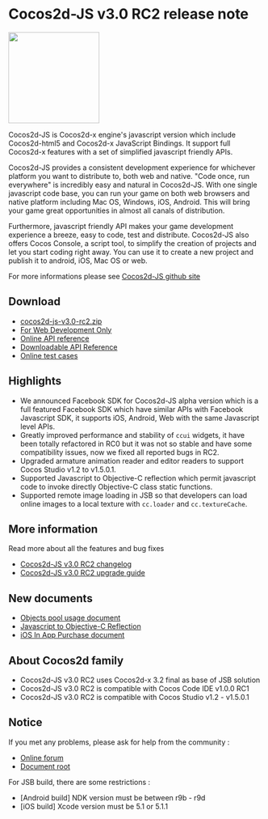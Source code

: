 # Cocos2d-JS v3.0 RC2 release note

<img src="http://www.cocos2d-x.org/attachments/download/1508" height=180> 

Cocos2d-JS is Cocos2d-x engine's javascript version which include Cocos2d-html5 and Cocos2d-x JavaScript Bindings. It support full Cocos2d-x features with a set of simplified javascript friendly APIs.

Cocos2d-JS provides a consistent development experience for whichever platform you want to distribute to, both web and native. "Code once, run everywhere" is incredibly easy and natural in Cocos2d-JS. With one single javascript code base, you can run your game on both web browsers and native platform including Mac OS, Windows, iOS, Android. This will bring your game great opportunities in almost all canals of distribution.

Furthermore, javascript friendly API makes your game development experience a breeze, easy to code, test and distribute. Cocos2d-JS also offers Cocos Console, a script tool, to simplify the creation of projects and let you start coding right away. You can use it to create a new project and publish it to android, iOS, Mac OS or web.

For more informations please see [Cocos2d-JS github site](https://github.com/cocos2d/cocos2d-js)

## Download

- [cocos2d-js-v3.0-rc2.zip](http://www.cocos2d-x.org/filedown/cocos2d-js-v3.0-rc2.zip)
- [For Web Development Only](http://www.cocos2d-x.org/filecenter/jsbuilder)
- [Online API reference](http://www.cocos2d-x.org/reference/html5-js/V3.0rc2/index.html)
- [Downloadable API Reference](http://www.cocos2d-x.org/filedown/Cocos2d-JS-v3rc2-API.zip)
- [Online test cases](http://cocos2d-x.org/js-tests/)

## Highlights

* We announced Facebook SDK for Cocos2d-JS alpha version which is a full featured Facebook SDK which have similar APIs with Facebook Javascript SDK, it supports iOS, Android, Web with the same Javascript level APIs.
* Greatly improved performance and stability of `ccui` widgets, it have been totally refactored in RC0 but it was not so stable and have some compatibility issues, now we fixed all reported bugs in RC2.
* Upgraded armature animation reader and editor readers to support Cocos Studio v1.2 to v1.5.0.1.
* Supported Javascript to Objective-C reflection which permit javascript code to invoke directly Objective-C class static functions.
* Supported remote image loading in JSB so that developers can load online images to a local texture with `cc.loader` and `cc.textureCache`.

## More information

Read more about all the features and bug fixes

- [Cocos2d-JS v3.0 RC2 changelog](http://www.cocos2d-x.org/docs/manual/framework/html5/release-notes/v3.0rc2/changelog/en)
- [Cocos2d-JS v3.0 RC2 upgrade guide](http://www.cocos2d-x.org/docs/manual/framework/html5/release-notes/v3.0rc0/upgrade-guide/en)

## New documents

- [Objects pool usage document](http://www.cocos2d-x.org/docs/manual/framework/html5/v3/cc-pool/en)
- [Javascript to Objective-C Reflection](http://www.cocos2d-x.org/docs/manual/framework/html5/v3/reflection-oc/en)
- [iOS In App Purchase document](http://www.cocos2d-x.org/docs/manual/framework/html5/jsb/plugin-x/ios-iap/en)

## About Cocos2d family

- Cocos2d-JS v3.0 RC2 uses Cocos2d-x 3.2 final as base of JSB solution
- Cocos2d-JS v3.0 RC2 is compatible with Cocos Code IDE v1.0.0 RC1
- Cocos2d-JS v3.0 RC2 is compatible with Cocos Studio v1.2 - v1.5.0.1

## Notice

If you met any problems, please ask for help from the community : 

- [Online forum](http://discuss.cocos2d-x.org/category/javascript)
- [Document root](http://cocos2d-x.org/docs/manual/framework/html5/en)

For JSB build, there are some restrictions :

- [Android build] NDK version must be between r9b - r9d
- [iOS build] Xcode version must be 5.1 or 5.1.1